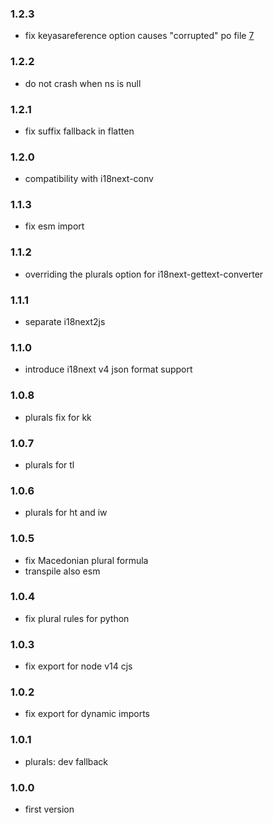 ### 1.2.3

- fix keyasareference option causes "corrupted" po file [7](https://github.com/locize/gettext-converter/pull/7)

### 1.2.2

- do not crash when ns is null

### 1.2.1

- fix suffix fallback in flatten

### 1.2.0

- compatibility with i18next-conv

### 1.1.3

- fix esm import

### 1.1.2

- overriding the plurals option for i18next-gettext-converter

### 1.1.1

- separate i18next2js

### 1.1.0

- introduce i18next v4 json format support

### 1.0.8

- plurals fix for kk

### 1.0.7

- plurals for tl

### 1.0.6

- plurals for ht and iw

### 1.0.5

- fix Macedonian plural formula
- transpile also esm

### 1.0.4

- fix plural rules for python

### 1.0.3

- fix export for node v14 cjs

### 1.0.2

- fix export for dynamic imports

### 1.0.1

- plurals: dev fallback

### 1.0.0

- first version
